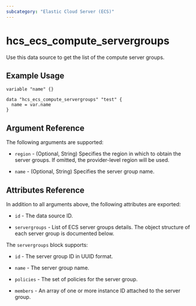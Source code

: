 ```yaml
---
subcategory: "Elastic Cloud Server (ECS)"
---
```


# hcs_ecs_compute_servergroups

Use this data source to get the list of the compute server groups.

## Example Usage

```hcl
variable "name" {}

data "hcs_ecs_compute_servergroups" "test" {
  name = var.name
}
```

## Argument Reference

The following arguments are supported:

* `region` - (Optional, String) Specifies the region in which to obtain the server groups.
  If omitted, the provider-level region will be used.

* `name` - (Optional, String) Specifies the server group name.

## Attributes Reference

In addition to all arguments above, the following attributes are exported:

* `id` - The data source ID.

* `servergroups` - List of ECS server groups details. The object structure of each server group is documented below.

The `servergroups` block supports:

* `id` - The server group ID in UUID format.

* `name` - The server group name.

* `policies` - The set of policies for the server group.

* `members` - An array of one or more instance ID attached to the server group.
